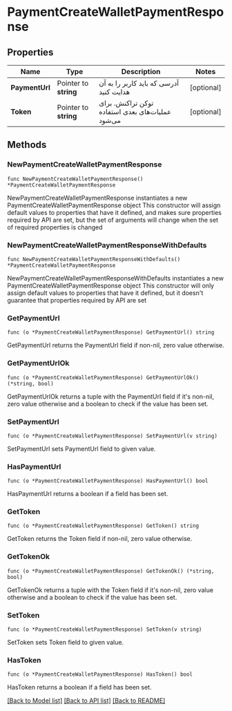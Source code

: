 # PaymentCreateWalletPaymentResponse

## Properties

Name | Type | Description | Notes
------------ | ------------- | ------------- | -------------
**PaymentUrl** | Pointer to **string** | آدرسی که باید کاربر را به آن هدایت کنید | [optional] 
**Token** | Pointer to **string** | توکن تراکنش. برای عملیات‌های بعدی استفاده می‌شود | [optional] 

## Methods

### NewPaymentCreateWalletPaymentResponse

`func NewPaymentCreateWalletPaymentResponse() *PaymentCreateWalletPaymentResponse`

NewPaymentCreateWalletPaymentResponse instantiates a new PaymentCreateWalletPaymentResponse object
This constructor will assign default values to properties that have it defined,
and makes sure properties required by API are set, but the set of arguments
will change when the set of required properties is changed

### NewPaymentCreateWalletPaymentResponseWithDefaults

`func NewPaymentCreateWalletPaymentResponseWithDefaults() *PaymentCreateWalletPaymentResponse`

NewPaymentCreateWalletPaymentResponseWithDefaults instantiates a new PaymentCreateWalletPaymentResponse object
This constructor will only assign default values to properties that have it defined,
but it doesn't guarantee that properties required by API are set

### GetPaymentUrl

`func (o *PaymentCreateWalletPaymentResponse) GetPaymentUrl() string`

GetPaymentUrl returns the PaymentUrl field if non-nil, zero value otherwise.

### GetPaymentUrlOk

`func (o *PaymentCreateWalletPaymentResponse) GetPaymentUrlOk() (*string, bool)`

GetPaymentUrlOk returns a tuple with the PaymentUrl field if it's non-nil, zero value otherwise
and a boolean to check if the value has been set.

### SetPaymentUrl

`func (o *PaymentCreateWalletPaymentResponse) SetPaymentUrl(v string)`

SetPaymentUrl sets PaymentUrl field to given value.

### HasPaymentUrl

`func (o *PaymentCreateWalletPaymentResponse) HasPaymentUrl() bool`

HasPaymentUrl returns a boolean if a field has been set.

### GetToken

`func (o *PaymentCreateWalletPaymentResponse) GetToken() string`

GetToken returns the Token field if non-nil, zero value otherwise.

### GetTokenOk

`func (o *PaymentCreateWalletPaymentResponse) GetTokenOk() (*string, bool)`

GetTokenOk returns a tuple with the Token field if it's non-nil, zero value otherwise
and a boolean to check if the value has been set.

### SetToken

`func (o *PaymentCreateWalletPaymentResponse) SetToken(v string)`

SetToken sets Token field to given value.

### HasToken

`func (o *PaymentCreateWalletPaymentResponse) HasToken() bool`

HasToken returns a boolean if a field has been set.


[[Back to Model list]](../README.md#documentation-for-models) [[Back to API list]](../README.md#documentation-for-api-endpoints) [[Back to README]](../README.md)



